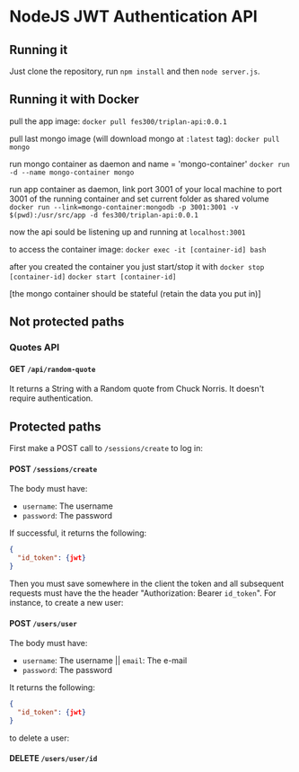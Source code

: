 # NodeJS JWT Authentication API

## Running it

Just clone the repository, run `npm install` and then `node server.js`.

## Running it with Docker

pull the app image:
`docker pull fes300/triplan-api:0.0.1`

pull last mongo image (will download mongo at `:latest` tag):
`docker pull mongo`

run mongo container as daemon and name = 'mongo-container'
`docker run -d --name mongo-container mongo`

run app container as daemon, link port 3001 of your local machine to port 3001 of the running container and set current folder as shared volume
`docker run --link=mongo-container:mongodb -p 3001:3001 -v $(pwd):/usr/src/app -d fes300/triplan-api:0.0.1`

now the api sould be listening up and running at `localhost:3001`

to access the container image:
`docker exec -it [container-id] bash`


after you created the container you just start/stop it with
`docker stop [container-id]`
`docker start [container-id]`

[the mongo container should be stateful (retain the data you put in)]


## Not protected paths

### Quotes API

#### GET `/api/random-quote`

It returns a String with a Random quote from Chuck Norris. It doesn't require authentication.


## Protected paths

First make a POST call to `/sessions/create` to log in:

#### POST `/sessions/create`

The body must have:

* `username`: The username
* `password`: The password

If successful, it returns the following:

```json
{
  "id_token": {jwt}
}
```

Then you must save somewhere in the client the token and all subsequent requests must have the the header
"Authorization: Bearer `id_token`". For instance, to create a new user:

#### POST `/users/user`

The body must have:

* `username`: The username || `email`: The e-mail
* `password`: The password

It returns the following:

```json
{
  "id_token": {jwt}
}
```

to delete a user:
#### DELETE `/users/user/id`
